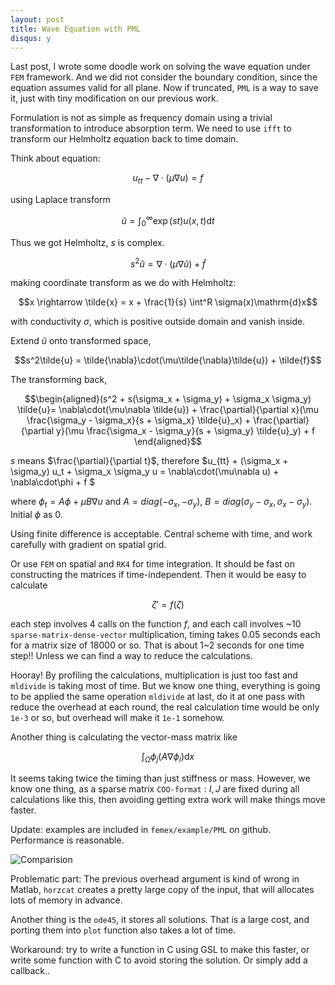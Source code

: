 ```yaml
---
layout: post
title: Wave Equation with PML
disqus: y
---
```


Last post, I wrote some doodle work on solving the wave equation under ``FEM`` framework. And we did not consider the boundary condition, since the equation assumes valid for all plane. Now if truncated, ``PML`` is a way to save it, just with tiny modification on our previous work.

Formulation is not as simple as frequency domain using a trivial transformation to introduce absorption term. We need to use ``ifft`` to transform our Helmholtz equation back to time domain.

Think about equation:

$$u_{tt} - \nabla\cdot(\mu\nabla u) = f$$

using Laplace transform

$$\tilde{u} = \int_0^{\infty} \exp(st) u(x, t)\mathrm{d}t$$

Thus we got Helmholtz, $s$ is complex.

$$s^2 \tilde{u} = \nabla\cdot(\mu\nabla\tilde{u}) +\tilde{f}$$

making coordinate transform as we do with Helmholtz:

$$x \rightarrow \tilde{x} = x + \frac{1}{s} \int^R \sigma(x)\mathrm{d}x$$

with conductivity $\sigma$, which is positive outside domain and vanish inside.

Extend $\tilde{u}$ onto transformed space,

$$s^2\tilde{u} = \tilde{\nabla}\cdot(\mu\tilde{\nabla}\tilde{u}) + \tilde{f}$$

The transforming back,

$$\begin{aligned}(s^2 + s(\sigma_x + \sigma_y) + \sigma_x \sigma_y) \tilde{u}= \nabla\cdot(\mu\nabla \tilde{u}) + \frac{\partial}{\partial x}(\mu \frac{\sigma_y - \sigma_x}{s + \sigma_x} \tilde{u}_x) + \frac{\partial}{\partial y}(\mu \frac{\sigma_x - \sigma_y}{s + \sigma_y} \tilde{u}_y) + f
\end{aligned}$$


$s$ means $\frac{\partial}{\partial t}$, therefore $u_{tt} + (\sigma_x + \sigma_y) u_t + \sigma_x \sigma_y u =
\nabla\cdot(\mu\nabla u) + \nabla\cdot\phi + f
$

where $\phi_t = A\phi + \mu B {\nabla}u$ and $A = diag(-\sigma_x, -\sigma_y)$, $B = diag(\sigma_y -\sigma_x, \sigma_x - \sigma_y)$. Initial $\phi$ as 0.

Using finite difference is acceptable. Central scheme with time, and work carefully with gradient on spatial grid.

Or use ``FEM`` on spatial and ``RK4`` for time integration. It should be fast on constructing the matrices if time-independent. Then it would be easy to calculate

$$\zeta' = f(\zeta)$$

each step involves 4 calls on the function $f$, and each call involves ~10 ``sparse-matrix-dense-vector`` multiplication, timing takes 0.05 seconds each for a matrix size of 18000 or so. That is about 1~2 seconds for one time step!! Unless we can find a way to reduce the calculations.


Hooray! By profiling the calculations, multiplication is just too fast and ``mldivide`` is taking most of time. But we know one thing, everything is going to be applied the same operation ``mldivide`` at last, do it at one pass with reduce the overhead at each round, the real calculation time would be only ``1e-3`` or so, but overhead will make it ``1e-1`` somehow.

Another thing is calculating the vector-mass matrix like

$$\int_{\Omega}  \phi_j (A\nabla \phi_i )\mathrm{d}x$$

It seems taking twice the timing than just stiffness or mass. However, we know one thing, as a sparse matrix ``COO-format`` : $I, J$ are fixed during all calculations like this, then avoiding getting extra work will make things move faster.

Update: examples are included in ``femex/example/PML`` on github. Performance is reasonable.


![Comparision](http://www.ma.utexas.edu/users/yzhong/images/post_img/pml.gif)

Problematic part: The previous overhead argument is kind of wrong in Matlab, ``horzcat`` creates a pretty large copy of the input, that will allocates lots of memory in advance.

Another thing is the ``ode45``, it stores all solutions. That is a large cost, and porting them into ``plot`` function also takes a lot of time.

Workaround: try to write a function in C using GSL to make this faster, or write some function with C to avoid storing the solution. Or simply add a callback..
